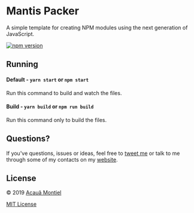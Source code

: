 Mantis Packer
=============

A simple template for creating NPM modules using the next generation of JavaScript.

[![npm version](https://badge.fury.io/js/mantis-packer.svg)](http://badge.fury.io/js/mantis-packer)


Running
-------

#### Default - `yarn start` or `npm start`

Run this command to build and watch the files.


#### Build - `yarn build` or `npm run build`

Run this command only to build the files.


Questions?
----------

If you've questions, issues or ideas, feel free to [tweet me](https://twitter.com/acauamontiel) or talk to me through some of my contacts on my [website](http://acauamontiel.com.br/).


License
-------

© 2019 [Acauã Montiel](http://acauamontiel.com.br)

[MIT License](http://acaua.mit-license.org/)
